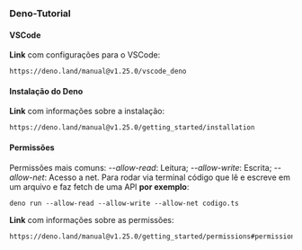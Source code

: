 ### Deno-Tutorial
#### VSCode
**Link** com configurações para o VSCode:

    https://deno.land/manual@v1.25.0/vscode_deno
#### Instalação do Deno
**Link** com informações sobre a instalação:

    https://deno.land/manual@v1.25.0/getting_started/installation
#### Permissões
Permissões mais comuns:
*--allow-read*: Leitura;
*--allow-write*: Escrita; 
*--allow-net*: Acesso a net.
Para rodar via terminal código que lê e escreve em um arquivo e faz fetch de uma API **por exemplo**:

    deno run --allow-read --allow-write --allow-net codigo.ts 
**Link** com informações sobre as permissões:
    
    https://deno.land/manual@v1.25.0/getting_started/permissions#permissions